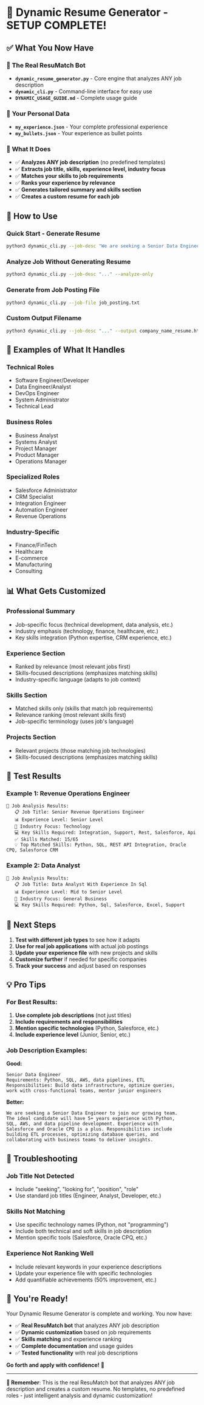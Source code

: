 # 🎉 Dynamic Resume Generator - SETUP COMPLETE!

## ✅ **What You Now Have**

### 🚀 **The Real ResuMatch Bot**
- **`dynamic_resume_generator.py`** - Core engine that analyzes ANY job description
- **`dynamic_cli.py`** - Command-line interface for easy use
- **`DYNAMIC_USAGE_GUIDE.md`** - Complete usage guide

### 📄 **Your Personal Data**
- **`my_experience.json`** - Your complete professional experience
- **`my_bullets.json`** - Your experience as bullet points

### 🎯 **What It Does**
- ✅ **Analyzes ANY job description** (no predefined templates)
- ✅ **Extracts job title, skills, experience level, industry focus**
- ✅ **Matches your skills to job requirements**
- ✅ **Ranks your experience by relevance**
- ✅ **Generates tailored summary and skills section**
- ✅ **Creates a custom resume for each job**

## 🚀 **How to Use**

### **Quick Start - Generate Resume**
```bash
python3 dynamic_cli.py --job-desc "We are seeking a Senior Data Engineer with Python and SQL experience..."
```

### **Analyze Job Without Generating Resume**
```bash
python3 dynamic_cli.py --job-desc "..." --analyze-only
```

### **Generate from Job Posting File**
```bash
python3 dynamic_cli.py --job-file job_posting.txt
```

### **Custom Output Filename**
```bash
python3 dynamic_cli.py --job-desc "..." --output company_name_resume.html
```

## 🎯 **Examples of What It Handles**

### **Technical Roles**
- Software Engineer/Developer
- Data Engineer/Analyst
- DevOps Engineer
- System Administrator
- Technical Lead

### **Business Roles**
- Business Analyst
- Systems Analyst
- Project Manager
- Product Manager
- Operations Manager

### **Specialized Roles**
- Salesforce Administrator
- CRM Specialist
- Integration Engineer
- Automation Engineer
- Revenue Operations

### **Industry-Specific**
- Finance/FinTech
- Healthcare
- E-commerce
- Manufacturing
- Consulting

## 📊 **What Gets Customized**

### **Professional Summary**
- Job-specific focus (technical development, data analysis, etc.)
- Industry emphasis (technology, finance, healthcare, etc.)
- Key skills integration (Python expertise, CRM experience, etc.)

### **Experience Section**
- Ranked by relevance (most relevant jobs first)
- Skills-focused descriptions (emphasizes matching skills)
- Industry-specific language (adapts to job context)

### **Skills Section**
- Matched skills only (skills that match job requirements)
- Relevance ranking (most relevant skills first)
- Job-specific terminology (uses job's language)

### **Projects Section**
- Relevant projects (those matching job technologies)
- Skills-focused descriptions (emphasizes matching skills)

## 🎯 **Test Results**

### **Example 1: Revenue Operations Engineer**
```
🎯 Job Analysis Results:
   📋 Job Title: Senior Revenue Operations Engineer
   📊 Experience Level: Senior Level
   🏢 Industry Focus: Technology
   💻 Key Skills Required: Integration, Support, Rest, Salesforce, Api
   ✅ Skills Matched: 15/65
   💡 Top Matched Skills: Python, SQL, REST API Integration, Oracle CPQ, Salesforce CRM
```

### **Example 2: Data Analyst**
```
🎯 Job Analysis Results:
   📋 Job Title: Data Analyst With Experience In Sql
   📊 Experience Level: Mid to Senior Level
   🏢 Industry Focus: General Business
   💻 Key Skills Required: Python, Sql, Salesforce, Excel, Support
```

## 🚀 **Next Steps**

1. **Test with different job types** to see how it adapts
2. **Use for real job applications** with actual job postings
3. **Update your experience file** with new projects and skills
4. **Customize further** if needed for specific companies
5. **Track your success** and adjust based on responses

## 💡 **Pro Tips**

### **For Best Results:**
1. **Use complete job descriptions** (not just titles)
2. **Include requirements and responsibilities**
3. **Mention specific technologies** (Python, Salesforce, etc.)
4. **Include experience level** (Junior, Senior, etc.)

### **Job Description Examples:**

**Good:**
```
Senior Data Engineer
Requirements: Python, SQL, AWS, data pipelines, ETL
Responsibilities: Build data infrastructure, optimize queries, 
work with cross-functional teams, mentor junior engineers
```

**Better:**
```
We are seeking a Senior Data Engineer to join our growing team.
The ideal candidate will have 5+ years experience with Python, 
SQL, AWS, and data pipeline development. Experience with 
Salesforce and Oracle CPQ is a plus. Responsibilities include 
building ETL processes, optimizing database queries, and 
collaborating with business teams to deliver insights.
```

## 🔧 **Troubleshooting**

### **Job Title Not Detected**
- Include "seeking", "looking for", "position", "role"
- Use standard job titles (Engineer, Analyst, Developer, etc.)

### **Skills Not Matching**
- Use specific technology names (Python, not "programming")
- Include both technical and soft skills in job description
- Mention specific tools (Salesforce, Oracle CPQ, etc.)

### **Experience Not Ranking Well**
- Include relevant keywords in your experience descriptions
- Update your experience file with specific technologies
- Add quantifiable achievements (50% improvement, etc.)

## 🎉 **You're Ready!**

Your Dynamic Resume Generator is complete and working. You now have:

- ✅ **Real ResuMatch bot** that analyzes ANY job description
- ✅ **Dynamic customization** based on job requirements
- ✅ **Skills matching** and experience ranking
- ✅ **Complete documentation** and usage guides
- ✅ **Tested functionality** with real job descriptions

**Go forth and apply with confidence!** 🚀

---

**🎯 Remember**: This is the real ResuMatch bot that analyzes ANY job description and creates a custom resume. No templates, no predefined roles - just intelligent analysis and dynamic customization! 